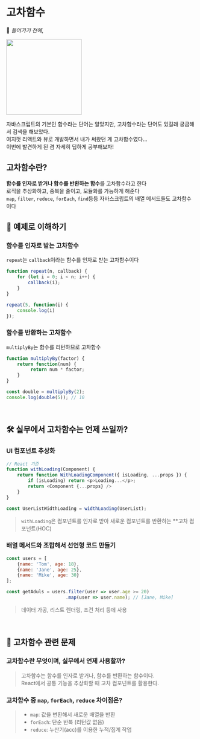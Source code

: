 # 고차함수

📌 *들어가기 전에*,

<img src="https://i.ytimg.com/vi/iQhtaaHqpSc/maxresdefault.jpg" width="200" />

자바스크립트의 기본인 함수라는 단어는 알았지만, 고차함수라는 단어도 있길래 궁금해서 검색을 해보았다.
<br>여지껏 리액트와 뷰로 개발하면서 내가 써왔던 게 고차함수였다...
<br>이번에 발견하게 된 겸 자세히 딥하게 공부해보자!

## 고차함수란?
**함수를 인자로 받거나 함수를 반환하는 함수**를 고차함수라고 한다
<br>로직을 추상화하고, 중복을 줄이고, 모듈화를 가능하게 해준다
<br>`map`, `filter`, `reduce`, `forEach`, `find`등등 자바스크립트의 배열 메서드들도 고차함수이다

## 🧪 예제로 이해하기
### 함수를 인자로 받는 고차함수
`repeat`는 `callback`이라는 함수를 인자로 받는 고차함수이다
```js
function repeat(n, callback) {
    for (let i = 0; i < n; i++) {
        callback(i);
    }
}

repeat(5, function(i) {
    console.log(i)
});
```

### 함수를 반환하는 고차함수
`multiplyBy`는 함수를 리턴하므로 고차함수
```js
function multiplyBy(factor) {
    return function(num) {
         return num * factor;
    }
}

const double = multiplyBy(2);
console.log(double(5)); // 10
```

<br>

## 🛠️ 실무에서 고차함수는 언제 쓰일까?
### UI 컴포넌트 추상화
```js
// React 기준
function withLoading(Component) {
    return function WithLoadingComponent({ isLoading, ...props }) {
        if (isLoading) return <p>Loading...</p>;
        return <Component {...props} />
    }
}

const UserListWidthLoading = widthLoading(UserList);
```
>`withLoading`은 컴포넌트를 인자로 받아 새로운 컴포넌트를 반환하는 **고차 컴포넌트(HOC)


### 배열 메서드와 조합해서 선언형 코드 만들기
```js
const users = [
    {name: 'Tom', age: 18},
    {name: 'Jane', age: 25},
    {name: 'Mike', age: 30}
];

const getAduls = users.filter(user => user.age >= 20)
                      .map(user => user.name); // [Jane, Mike]
```
> 데이터 가공, 리스트 렌더링, 조건 처리 등에 사용

<br>

## 🎯 고차함수 관련 문제
### 고차함수란 무엇이며, 실무에서 언제 사용할까?
> 고차함수는 함수를 인자로 받거나, 함수를 반환하는 함수이다.
> <br>React에서 공통 기능을 추상화할 때 고차 컴포넌트를 활용한다.


### 고차함수 중 `map`, `forEach`, `reduce` 차이점은?
> - `map`: 값을 변환해서 새로운 배열을 반환
> - `forEach`: 단순 반복 (리턴값 없음)
> - `reduce`: 누산기(acc)를 이용한 누적/집계 작업
